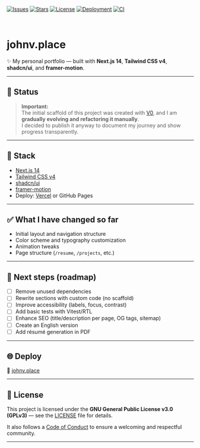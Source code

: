 [![Issues](https://img.shields.io/github/issues/jvitorcsm/my-place?logo=github&label=Issues)](https://github.com/jvitorcsm/my-place/issues)
[![Stars](https://img.shields.io/github/stars/jvitorcsm/my-place?logo=github&label=Stars)](https://github.com/jvitorcsm/my-place/stargazers)
[![License](https://img.shields.io/github/license/jvitorcsm/my-place?label=License)](https://github.com/jvitorcsm/my-place/blob/main/LICENSE)
[![Deployment](https://img.shields.io/github/deployments/jvitorcsm/my-place/github-pages?label=Deployment)](https://github.com/jvitorcsm/my-place/deployments)
[![CI](https://github.com/jvitorcsm/my-place/actions/workflows/tests.yml/badge.svg)](https://github.com/jvitorcsm/my-place/actions/workflows/tests.yml)


<br />

# johnv.place

✨ My personal portfolio — built with **Next.js 14**, **Tailwind CSS v4**, **shadcn/ui**, and **framer-motion**.

---

## 🚀 Status
> **Important:**  
> The initial scaffold of this project was created with [V0](https://v0.dev), and I am **gradually evolving and refactoring it manually**.  
> I decided to publish it anyway to document my journey and show progress transparently.

---

## 📂 Stack
- [Next.js 14](https://nextjs.org)
- [Tailwind CSS v4](https://tailwindcss.com)
- [shadcn/ui](https://ui.shadcn.com)
- [framer-motion](https://www.framer.com/motion)
- Deploy: [Vercel](https://vercel.com) or GitHub Pages

---

## ✅ What I have changed so far
- Initial layout and navigation structure
- Color scheme and typography customization
- Animation tweaks
- Page structure (`/resume`, `/projects`, etc.)

---

## 🎯 Next steps (roadmap)
- [ ] Remove unused dependencies
- [ ] Rewrite sections with custom code (no scaffold)
- [ ] Improve accessibility (labels, focus, contrast)
- [ ] Add basic tests with Vitest/RTL
- [ ] Enhance SEO (title/description per page, OG tags, sitemap)
- [ ] Create an English version
- [ ] Add résumé generation in PDF

---

## 🌐 Deploy
🔗 [johnv.place](https://johnv.place)

---

## 📜 License
This project is licensed under the **GNU General Public License v3.0 (GPLv3)** — see the [LICENSE](./LICENSE) file for details.  

It also follows a [Code of Conduct](./CODE_OF_CONDUCT.md) to ensure a welcoming and respectful community.

---
